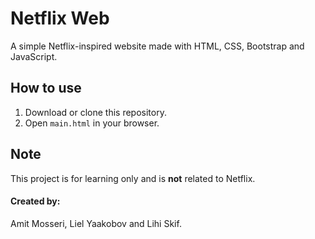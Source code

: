 # Netflix Web

A simple Netflix-inspired website made with HTML, CSS, Bootstrap and JavaScript.

## How to use
1. Download or clone this repository.  
2. Open `main.html` in your browser.

## Note
This project is for learning only and is **not** related to Netflix.


#### **Created by:** 
Amit Mosseri, Liel Yaakobov and Lihi Skif.
